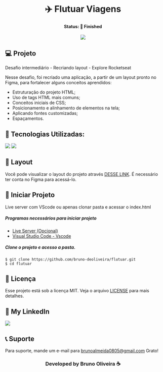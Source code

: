 <h1 align="center"> ✈️ Flutuar Viagens </h1>
<h4 align="center"> Status: 🚀 Finished </h4>

<p align="center">
  <img src="https://github.com/bruno-deoliveira/flutuar/assets/109918729/1524b24d-d92e-42c2-b838-d65f299a231f"
</p>

## 💻 Projeto
Desafio intermediário - Recriando layout - Explore Rocketseat

Nesse desafio, foi recriado uma aplicação, a partir de um layout pronto no Figma, para fortalecer alguns conceitos aprendidos:
- Estruturação do projeto HTML;
- Uso de tags HTML mais comuns;
- Conceitos iniciais de CSS;
- Posicionamento e alinhamento de elementos na tela;
- Aplicando fontes customizadas;
- Espaçamentos.

## 🚀 Tecnologias Utilizadas:
<div>
  <img src="https://img.shields.io/badge/HTML5-E34F26?style=for-the-badge&logo=html5&logoColor=white"/>
  <img src="https://img.shields.io/badge/CSS3-1572B6?style=for-the-badge&logo=css3&logoColor=white"/>
</div>

## 🔖 Layout
Você pode visualizar o layout do projeto através [DESSE LINK](https://www.figma.com/file/nP8FdkHInOJXVt9Xcy2Np1/Projeto01-Extra-(Copy)?type=design&node-id=0-1&t=vEC9ULjo2S6Jm914-0). É necessário ter conta no Figma para acessá-lo.

## 💾 Iniciar Projeto
Live server com VScode ou apenas clonar pasta e acessar o index.html
<h5> Programas necessários para iniciar projeto </h5>

- [Live Server (Opcional)](https://marketplace.visualstudio.com/items?itemName=ritwickdey.LiveServer)
- [Visual Studio Code - Vscode](https://code.visualstudio.com/)

<h5> Clone o projeto e acesso a pasta. </h5>

```
$ git clone https://github.com/bruno-deoliveira/flutuar.git
$ cd flutuar
```
## 📝 Licença
Esse projeto está sob a licença MIT. Veja o arquivo [LICENSE](https://github.com/bruno-deoliveira/flutuar_viagens/blob/main/LICENSE) para mais detalhes.

## 🔎 My LinkedIn 
<a href="https://www.linkedin.com/in/bruno-almeida-deoliveira"><img src="https://img.shields.io/badge/LinkedIn-0077B5?style=for-the-badge&logo=linkedin&logoColor=white"/></a>

## 📞 Suporte
Para suporte, mande um e-mail para brunoalmeida0805@gmail.com Grato!

<h3 align="center">Developed by Bruno Oliveira ☕</h3>
